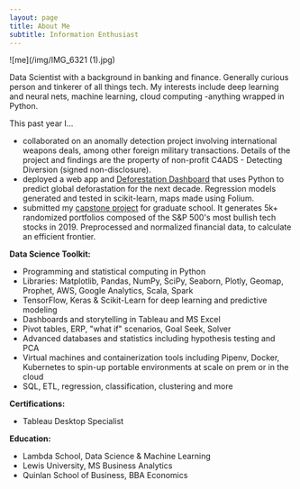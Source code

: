 ```yaml
---
layout: page
title: About Me
subtitle: Information Enthusiast
---
```

![me](/img/IMG_6321 (1).jpg)

Data Scientist with a background in banking and finance. Generally curious person and tinkerer of all things tech. My interests include deep learning and neural nets, machine learning, cloud computing -anything wrapped in Python. 

This past year I...

- collaborated on an anomally detection project involving international weapons deals, among other foreign military transactions. Details of the project and findings are the property of non-profit C4ADS - Detecting Diversion (signed non-disclosure).
- deployed a web app and [Deforestation Dashboard](https://deforestationdashboard.netlify.com/map-view) that uses Python to predict global deforastation for the next decade. Regression models generated and tested in scikit-learn, maps made using Folium.
- submitted my [capstone project](/capstone) for graduate school. It generates 5k+ randomized portfolios composed of the S&P 500's most bullish tech stocks in 2019. Preprocessed and normalized financial data, to calculate an efficient frontier.

**Data Science Toolkit:**
- Programming and statistical computing in Python
- Libraries: Matplotlib, Pandas, NumPy, SciPy, Seaborn, Plotly, Geomap, Prophet, AWS, Google Analytics, Scala, Spark
- TensorFlow, Keras & Scikit-Learn for deep learning and predictive modeling
- Dashboards and storytelling in Tableau and MS Excel 
- Pivot tables, ERP, "what if" scenarios, Goal Seek, Solver
- Advanced databases and statistics including hypothesis testing and PCA 
- Virtual machines and containerization tools including Pipenv, Docker, Kubernetes to spin-up portable environments at scale on prem or in the cloud
- SQL, ETL, regression, classification, clustering and more

**Certifications:**
- Tableau Desktop Specialist 

**Education:**
- Lambda School, Data Science & Machine Learning
- Lewis University, MS Business Analytics
- Quinlan School of Business, BBA Economics

